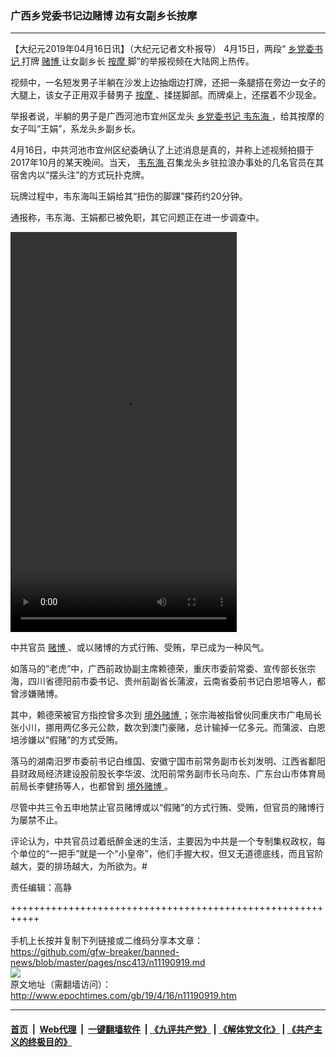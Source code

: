 ### 广西乡党委书记边赌博 边有女副乡长按摩
------------------------

<p>
 【大纪元2019年04月16日讯】（大纪元记者文朴报导） 4月15日，两段“
 <a href="http://www.epochtimes.com/gb/tag/%E4%B9%A1%E5%85%9A%E5%A7%94%E4%B9%A6%E8%AE%B0.html">
  乡党委书记
 </a>
 打牌
 <a href="http://www.epochtimes.com/gb/tag/%E8%B5%8C%E5%8D%9A.html">
  赌博
 </a>
 让女副乡长
 <a href="http://www.epochtimes.com/gb/tag/%E6%8C%89%E6%91%A9.html">
  按摩
 </a>
 脚”的举报视频在大陆网上热传。
</p>
<p>
 视频中，一名短发男子半躺在沙发上边抽烟边打牌，还把一条腿搭在旁边一女子的大腿上，该女子正用双手替男子
 <a href="http://www.epochtimes.com/gb/tag/%E6%8C%89%E6%91%A9.html">
  按摩
 </a>
 、揉搓脚部。而牌桌上，还摆着不少现金。
</p>
<p>
 举报者说，半躺的男子是广西河池市宜州区龙头
 <a href="http://www.epochtimes.com/gb/tag/%E4%B9%A1%E5%85%9A%E5%A7%94%E4%B9%A6%E8%AE%B0.html">
  乡党委书记
 </a>
 <a href="http://www.epochtimes.com/gb/tag/%E9%9F%A6%E4%B8%9C%E6%B5%B7.html">
  韦东海
 </a>
 ，给其按摩的女子叫“王娟”，系龙头乡副乡长。
</p>
<p>
 4月16日，中共河池市宜州区纪委确认了上述消息是真的，并称上述视频拍摄于2017年10月的某天晚间。当天，
 <a href="http://www.epochtimes.com/gb/tag/%E9%9F%A6%E4%B8%9C%E6%B5%B7.html">
  韦东海
 </a>
 召集龙头乡驻拉浪办事处的几名官员在其宿舍内以“摆头注”的方式玩扑克牌。
</p>
<p>
 玩牌过程中，韦东海叫王娟给其“扭伤的脚踝”搽药约20分钟。
</p>
<p>
 通报称，韦东海、王娟都已被免职，其它问题正在进一步调查中。
</p>
<div class="wp-video" style="width: 362px;">
 <!--[if lt IE 9]><script>document.createElement('video');</script><![endif]-->
 <video class="wp-video-shortcode" controls="controls" height="640" id="video-11190919-1" preload="metadata" width="362">
  <source src="http://i.epochtimes.com/assets/uploads/2019/04/dubo.mp4?_=1" type="video/mp4"/>
  <a href="http://i.epochtimes.com/assets/uploads/2019/04/dubo.mp4">
   http://i.epochtimes.com/assets/uploads/2019/04/dubo.mp4
  </a>
 </video>
</div>
<p>
 中共官员
 <a href="http://www.epochtimes.com/gb/tag/%E8%B5%8C%E5%8D%9A.html">
  赌博
 </a>
 、或以赌博的方式行贿、受贿，早已成为一种风气。
</p>
<p>
 如落马的“老虎”中，广西前政协副主席赖德荣，重庆市委前常委、宣传部长张宗海，四川省德阳前市委书记、贵州前副省长蒲波，云南省委前书记白恩培等人，都曾涉嫌赌博。
</p>
<p>
 其中，赖德荣被官方指控曾多次到
 <a href="http://www.epochtimes.com/gb/tag/%E5%A2%83%E5%A4%96%E8%B5%8C%E5%8D%9A.html">
  境外赌博
 </a>
 ；张宗海被指曾伙同重庆市广电局长张小川，挪用两亿多元公款，数次到澳门豪赌，总计输掉一亿多元。而蒲波、白恩培涉嫌以“假赌”的方式受贿。
</p>
<p>
 落马的湖南汨罗市委前书记白维国、安徽宁国市前常务副市长刘发明、江西省鄱阳县财政局经济建设股前股长李华波、沈阳前常务副市长马向东、广东台山市体育局前局长李健扬等人，也都曾到
 <a href="http://www.epochtimes.com/gb/tag/%E5%A2%83%E5%A4%96%E8%B5%8C%E5%8D%9A.html">
  境外赌博
 </a>
 。
</p>
<p>
 尽管中共三令五申地禁止官员赌博或以“假赌”的方式行贿、受贿，但官员的赌博行为屡禁不止。
</p>
<p>
 评论认为，中共官员过着纸醉金迷的生活，主要因为中共是一个专制集权政权，每个单位的“一把手”就是一个“小皇帝”，他们手握大权，但又无道德底线，而且官阶越大，耍的排场越大，为所欲为。#
</p>
<p>
 责任编辑：高静
</p>

+++++++++++++++++++++++++++++++++++++++++++++++++++++++++++<br/><br/>
手机上长按并复制下列链接或二维码分享本文章：<br/>
https://github.com/gfw-breaker/banned-news/blob/master/pages/nsc413/n11190919.md <br/>
<a href='https://github.com/gfw-breaker/banned-news/blob/master/pages/nsc413/n11190919.md'><img src='https://github.com/gfw-breaker/banned-news/blob/master/pages/nsc413/n11190919.md.png'/></a> <br/>
原文地址（需翻墙访问）：http://www.epochtimes.com/gb/19/4/16/n11190919.htm


------------------------
#### [首页](https://github.com/gfw-breaker/banned-news/blob/master/README.md) &nbsp;|&nbsp; [Web代理](https://github.com/labour-camp/helloworld) &nbsp;|&nbsp; [一键翻墙软件](https://github.com/gfw-breaker/nogfw/blob/master/README.md) &nbsp;| [《九评共产党》](https://github.com/gfw-breaker/9ping.md/blob/master/README.md#九评之一评共产党是什么) | [《解体党文化》](https://github.com/gfw-breaker/jtdwh.md/blob/master/README.md) | [《共产主义的终极目的》](https://github.com/gfw-breaker/gczydzjmd.md/blob/master/README.md)

